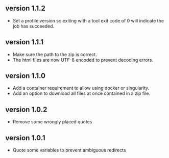 version 1.1.2
-------------
+ Set a profile version so exiting with a tool exit code of 0 will indicate
  the job has succeeded.

version 1.1.1
-------------
+ Make sure the path to the zip is correct.
+ The html files are now UTF-8 encoded to prevent decoding errors.

version 1.1.0
-------------
+ Add a container requirement to allow using docker or singularity.
+ Add an option to download all files at once contained in a zip file.

version 1.0.2
-------------
+ Remove some wrongly placed quotes

version 1.0.1
---------------
+ Quote some variables to prevent ambiguous redirects
